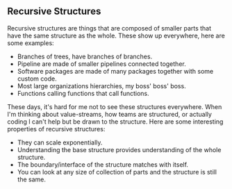 ## Recursive Structures

Recursive structures are things that are composed of smaller parts that have the same structure as the whole.
These show up everywhere, here are some examples:
- Branches of trees, have branches of branches.
- Pipeline are made of smaller pipelines connected together.
- Software packages are made of many packages together with some custom code.
- Most large organizations hierarchies, my boss' boss' boss.
- Functions calling functions that call functions.

These days, it's hard for me not to see these structures everywhere. 
When I'm thinking about value-streams, how teams are structured, or actually coding I can't help but be drawn to the structure.
Here are some interesting properties of recursive structures:
- They can scale exponentially.
- Understanding the base structure provides understanding of the whole structure.
- The boundary/interface of the structure matches with itself.
- You can look at any size of collection of parts and the structure is still the same.
